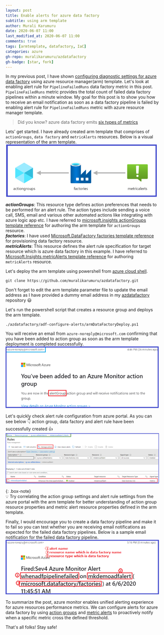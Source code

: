 ```yaml
---
layout: post
title: Enable alerts for azure data factory
subtitle: using arm template
author: Murali Karumuru
date: 2020-06-07 11:00
last_modified_at: 2020-06-07 11:00
comments: true
tags: [armtemplate, datafactory, IaC]
categories: azure
gh-repo: muralikarumuru/azdatafactory
gh-badge: [star, fork]
---
```

In my previous post, I have shown [configuring diagnostic settings for azure data factory](https://muralikarumuru.github.io/2020-06-01-adf-log-settings/) using azure resource manager(arm) template. Let's look at enabling alert rule for `PipelineFailedRuns` data factory metric in this post. `PipelineFailedRuns` metric provides the total count of failed data factory pipelines within a minute window. My goal for this post is to show you how to receive an email notification as soon as a data factory pipeline is failed by enabling alert rule for `PipelineFailedRuns` metric with azure resource manager template.

>Did you know? azure data factory emits [six types of metrics](https://docs.microsoft.com/en-us/azure/data-factory/monitor-using-azure-monitor#metrics)

Lets' get started. I have already created arm template that comprises of `actionGroups`, `data factory` and `metricAlerts` resources. Below is a visual representation of the arm template.  
![datafactoryarmview](../img/blog/adfalertsetting/adf-alert-arm-view.png)

_**actionGroups**_: This resource type defines action preferences that needs to be performed for an alert rule. The action types include sending a voice call, SMS, email and various other automated actions like integrating with azure logic app etc. I have referred to [microsoft.insights actionGroups template reference](https://docs.microsoft.com/en-us/azure/templates/microsoft.insights/2018-03-01/actiongroups) for authoring the arm template for `actionGroups` resource.  
_**factories**_: I have used [Microsoft.DataFactory factories template reference](https://docs.microsoft.com/en-us/azure/templates/microsoft.datafactory/2018-06-01/factories) for provisioning data factory resource.  
_**metricAlerts**_: This resource defines the alert rule specification for target resource which is azure data factory in this example. I have referred to [Microsoft.Insights metricAlerts template reference](https://docs.microsoft.com/en-us/azure/templates/microsoft.insights/2018-03-01/metricalerts) for authoring `metricAlerts` resource.

Let's deploy the arm template using powershell from [azure cloud shell](https://shell.azure.com/).  
```
git clone https://github.com/muralikarumuru/azdatafactory.git
```  
Don't forget to edit the arm template parameter file to update the email address as I have provided a dummy email address in my [azdatafactory](https://github.com/muralikarumuru/azdatafactory) repository :smiley:  

Let's run the powershell script that creates a resource group and deploys the arm template.
```
./azdatafactory/adf-configure-alerts/armDataFactoryDeploy.ps1
```  
You will receive an email from `azure-noreply@microsoft.com` confirming that you have been added to action group as soon as the arm template deployment is completed successfully.  
![actiongroupconfirmemail](../img/blog/adfalertsetting/adf-alert-add-confirm.PNG)

Let's quickly check alert rule configuration from azure portal. As you can see below :point_down: action group, data factory and alert rule have been successfully created :thumbsup:
![adfalertrule](../img/blog/adfalertsetting/adf-alert-rule-manage.PNG)

{: .box-note}  
:bulb: Try correlating the action group settings and alert rule settings from the azure portal with the arm template for better understanding of action group resource properties and metric alert resource properties defined in the arm template.  

Finally, I would encourage you to create a data factory pipeline and make it to fail so you can test whether you are receiving email notifications as expected for the failed data factory pipelines. Below is a sample email notification for the failed data factory pipeline.  
![pipelinefailedalert](../img/blog/adfalertsetting/adf-alert-for-failed-pileline.PNG)

To summarize the post, azure monitor enables unified alerting experience for azure resources performance metrics. We can configure alerts for azure data factory by using [action groups](https://docs.microsoft.com/en-us/azure/azure-monitor/platform/action-groups?ocid=AID754288&wt.mc_id=CFID0448) and [metric alerts](https://docs.microsoft.com/en-us/azure/azure-monitor/platform/alerts-metric-overview) to proactively notify when a specific metric cross the defined threshold.

That's all folks! Stay safe!
